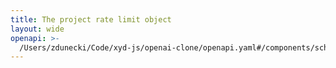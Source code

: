 ```yaml
---
title: The project rate limit object
layout: wide
openapi: >-
  /Users/zdunecki/Code/xyd-js/openai-clone/openapi.yaml#/components/schemas/ProjectRateLimit
---
```


